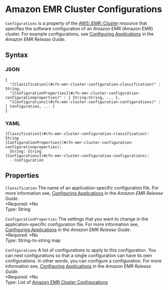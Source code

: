 # Amazon EMR Cluster Configurations<a name="aws-properties-emr-cluster-configuration"></a>

`Configurations` is a property of the [AWS::EMR::Cluster](aws-resource-emr-cluster.md) resource that specifies the software configuration of an Amazon EMR \(Amazon EMR\) cluster\. For example configurations, see [Configuring Applications](http://docs.aws.amazon.com//ElasticMapReduce/latest/ReleaseGuide/emr-configure-apps.html) in the *Amazon EMR Release Guide*\.

## Syntax<a name="w3ab2c21c14d911b5"></a>

### JSON<a name="aws-properties-emr-cluster-configuration-syntax.json"></a>

```
{
  "[Classification](#cfn-emr-cluster-configuration-classification)" : String,
  "[ConfigurationProperties](#cfn-emr-cluster-configuration-configurationproperties)" : { String:String, ... },
  "[Configurations](#cfn-emr-cluster-configuration-configurations)" : [ Configuration, ... ]
}
```

### YAML<a name="aws-properties-emr-cluster-configuration-syntax.yaml"></a>

```
[Classification](#cfn-emr-cluster-configuration-classification): String
[ConfigurationProperties](#cfn-emr-cluster-configuration-configurationproperties):
  String: String
[Configurations](#cfn-emr-cluster-configuration-configurations):
  - Configuration
```

## Properties<a name="w3ab2c21c14d911b7"></a>

`Classification`  <a name="cfn-emr-cluster-configuration-classification"></a>
The name of an application\-specific configuration file\. For more information see, [Configuring Applications](http://docs.aws.amazon.com//ElasticMapReduce/latest/ReleaseGuide/emr-configure-apps.html) in the *Amazon EMR Release Guide*\.  
*Required: *No  
*Type*: String

`ConfigurationProperties`  <a name="cfn-emr-cluster-configuration-configurationproperties"></a>
The settings that you want to change in the application\-specific configuration file\. For more information see, [Configuring Applications](http://docs.aws.amazon.com//ElasticMapReduce/latest/ReleaseGuide/emr-configure-apps.html) in the *Amazon EMR Release Guide*\.  
*Required: *No  
*Type*: String\-to\-string map

`Configurations`  <a name="cfn-emr-cluster-configuration-configurations"></a>
A list of configurations to apply to this configuration\. You can nest configurations so that a single configuration can have its own configurations\. In other words, you can configure a configuration\. For more information see, [Configuring Applications](http://docs.aws.amazon.com//ElasticMapReduce/latest/ReleaseGuide/emr-configure-apps.html) in the *Amazon EMR Release Guide*\.  
*Required: *No  
*Type*: List of [Amazon EMR Cluster Configurations](#aws-properties-emr-cluster-configuration)
